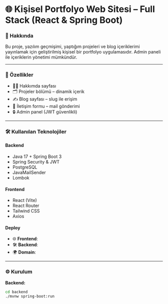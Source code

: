 # 🌐 Kişisel Portfolyo Web Sitesi – Full Stack (React & Spring Boot)

### 💼 Hakkında

Bu proje, yazılım geçmişimi, yaptığım projeleri ve blog içeriklerimi yayınlamak için geliştirilmiş kişisel bir portfolyo uygulamasıdır. Admin paneli ile içeriklerin yönetimi mümkündür.

---

### 🚀 Özellikler

- 🧑‍💻 Hakkımda sayfası
- 🗂️ Projeler bölümü – dinamik içerik
- ✍️ Blog sayfası – slug ile erişim
- 📩 İletişim formu – mail gönderimi
- 🔒 Admin panel (JWT güvenlikli)

---

### 🛠 Kullanılan Teknolojiler

#### Backend
- Java 17 + Spring Boot 3
- Spring Security & JWT
- PostgreSQL
- JavaMailSender
- Lombok

#### Frontend
- React (Vite)
- React Router
- Tailwind CSS
- Axios

#### Deploy
- 🌐 **Frontend**:
- 🛠 **Backend**: 
- 🌍 **Domain**:


---

### ⚙️ Kurulum

**Backend:**
```bash
cd backend
./mvnw spring-boot:run
